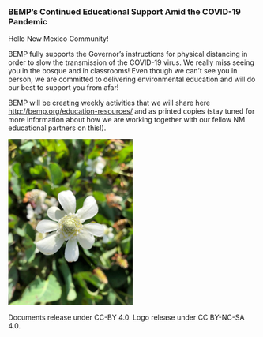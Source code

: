 ### BEMP’s Continued Educational Support Amid the COVID-19 Pandemic

Hello New Mexico Community!

BEMP fully supports the Governor’s instructions for physical distancing in order to slow the transmission of the COVID-19 virus. We really miss seeing you in the bosque and in classrooms!  Even though we can’t see you in person, we are committed to delivering environmental education and will do our best to support you from afar!

BEMP will be creating weekly activities that we will share here http://bemp.org/education-resources/ and as printed copies (stay tuned for more information about how we are working together with our fellow NM educational partners on this!).

<img src="https://github.com/BEMPscience/bemp_education/blob/master/images/IMG_1872(1).jpg" width=50% height=50%>

Documents release under CC-BY 4.0.
Logo release under CC BY-NC-SA 4.0.
